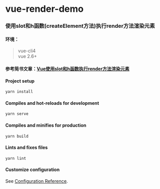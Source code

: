 # vue-render-demo 

### 使用slot和h函数(createElement方法)执行render方法渲染元素

#### 环境：
> vue-cli4 <br/>
> vue 2.6+

#### 参考简书文章：[Vue使用slot和h函数执行render方法渲染元素](https://www.jianshu.com/p/25b9fef6492e?v=1679330554364)

#### Project setup
```
yarn install
```

#### Compiles and hot-reloads for development
```
yarn serve
```

#### Compiles and minifies for production
```
yarn build
```

#### Lints and fixes files
```
yarn lint
```

#### Customize configuration
See [Configuration Reference](https://cli.vuejs.org/config/).
